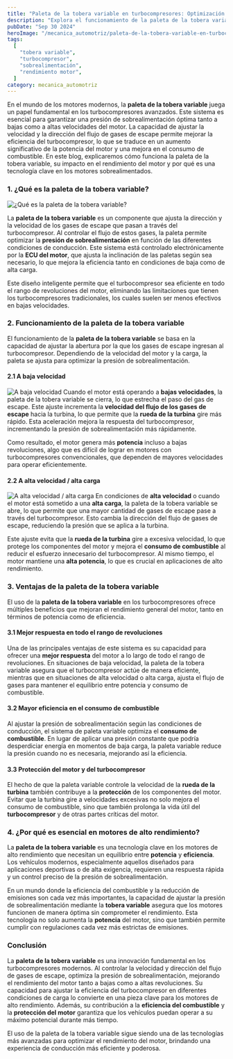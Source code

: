 ```yaml
---
title: "Paleta de la tobera variable en turbocompresores: Optimización del rendimiento a diferentes velocidades"
description: "Explora el funcionamiento de la paleta de la tobera variable en turbocompresores y cómo ajusta la presión de sobrealimentación para mejorar el rendimiento del motor en diferentes condiciones."
pubDate: "Sep 30 2024"
heroImage: "/mecanica_automotriz/paleta-de-la-tobera-variable-en-turbocompresor.png"
tags:
  [
    "tobera variable",
    "turbocompresor",
    "sobrealimentación",
    "rendimiento motor",
  ]
category: mecanica_automotriz
---
```


En el mundo de los motores modernos, la **paleta de la tobera variable** juega un papel fundamental en los turbocompresores avanzados. Este sistema es esencial para garantizar una presión de sobrealimentación óptima tanto a bajas como a altas velocidades del motor. La capacidad de ajustar la velocidad y la dirección del flujo de gases de escape permite mejorar la eficiencia del turbocompresor, lo que se traduce en un aumento significativo de la potencia del motor y una mejora en el consumo de combustible. En este blog, explicaremos cómo funciona la paleta de la tobera variable, su impacto en el rendimiento del motor y por qué es una tecnología clave en los motores sobrealimentados.

### 1. ¿Qué es la paleta de la tobera variable?

![¿Qué es la paleta de la tobera variable?](/mecanica_automotriz/paleta-de-la-tobera-variable-en-turbocompresor.png)

La **paleta de la tobera variable** es un componente que ajusta la dirección y la velocidad de los gases de escape que pasan a través del turbocompresor. Al controlar el flujo de estos gases, la paleta permite optimizar la **presión de sobrealimentación** en función de las diferentes condiciones de conducción. Este sistema está controlado electrónicamente por la **ECU del motor**, que ajusta la inclinación de las paletas según sea necesario, lo que mejora la eficiencia tanto en condiciones de baja como de alta carga.

Este diseño inteligente permite que el turbocompresor sea eficiente en todo el rango de revoluciones del motor, eliminando las limitaciones que tienen los turbocompresores tradicionales, los cuales suelen ser menos efectivos en bajas velocidades.

### 2. Funcionamiento de la paleta de la tobera variable

El funcionamiento de la **paleta de la tobera variable** se basa en la capacidad de ajustar la abertura por la que los gases de escape ingresan al turbocompresor. Dependiendo de la velocidad del motor y la carga, la paleta se ajusta para optimizar la presión de sobrealimentación.

#### 2.1 A baja velocidad

![A baja velocidad](/mecanica_automotriz/turbocompresor-funcionamiento-a-baja-velocidadg)
Cuando el motor está operando a **bajas velocidades**, la paleta de la tobera variable se cierra, lo que estrecha el paso del gas de escape. Este ajuste incrementa la **velocidad del flujo de los gases de escape** hacia la turbina, lo que permite que la **rueda de la turbina** gire más rápido. Esta aceleración mejora la respuesta del turbocompresor, incrementando la presión de sobrealimentación más rápidamente.

Como resultado, el motor genera más **potencia** incluso a bajas revoluciones, algo que es difícil de lograr en motores con turbocompresores convencionales, que dependen de mayores velocidades para operar eficientemente.

#### 2.2 A alta velocidad / alta carga

![A alta velocidad / alta carga](/mecanica_automotriz/turbocompresor-a-alta-velocidad-alta-carga)
En condiciones de **alta velocidad** o cuando el motor está sometido a una **alta carga**, la paleta de la tobera variable se abre, lo que permite que una mayor cantidad de gases de escape pase a través del turbocompresor. Esto cambia la dirección del flujo de gases de escape, reduciendo la presión que se aplica a la turbina.

Este ajuste evita que la **rueda de la turbina** gire a excesiva velocidad, lo que protege los componentes del motor y mejora el **consumo de combustible** al reducir el esfuerzo innecesario del turbocompresor. Al mismo tiempo, el motor mantiene una **alta potencia**, lo que es crucial en aplicaciones de alto rendimiento.

### 3. Ventajas de la paleta de la tobera variable

El uso de la **paleta de la tobera variable** en los turbocompresores ofrece múltiples beneficios que mejoran el rendimiento general del motor, tanto en términos de potencia como de eficiencia.

#### 3.1 Mejor respuesta en todo el rango de revoluciones

Una de las principales ventajas de este sistema es su capacidad para ofrecer una **mejor respuesta** del motor a lo largo de todo el rango de revoluciones. En situaciones de baja velocidad, la paleta de la tobera variable asegura que el turbocompresor actúe de manera eficiente, mientras que en situaciones de alta velocidad o alta carga, ajusta el flujo de gases para mantener el equilibrio entre potencia y consumo de combustible.

#### 3.2 Mayor eficiencia en el consumo de combustible

Al ajustar la presión de sobrealimentación según las condiciones de conducción, el sistema de paleta variable optimiza el **consumo de combustible**. En lugar de aplicar una presión constante que podría desperdiciar energía en momentos de baja carga, la paleta variable reduce la presión cuando no es necesaria, mejorando así la eficiencia.

#### 3.3 Protección del motor y del turbocompresor

El hecho de que la paleta variable controle la velocidad de la **rueda de la turbina** también contribuye a la **protección** de los componentes del motor. Evitar que la turbina gire a velocidades excesivas no solo mejora el consumo de combustible, sino que también prolonga la vida útil del **turbocompresor** y de otras partes críticas del motor.

### 4. ¿Por qué es esencial en motores de alto rendimiento?

La **paleta de la tobera variable** es una tecnología clave en los motores de alto rendimiento que necesitan un equilibrio entre **potencia** y **eficiencia**. Los vehículos modernos, especialmente aquellos diseñados para aplicaciones deportivas o de alta exigencia, requieren una respuesta rápida y un control preciso de la presión de sobrealimentación.

En un mundo donde la eficiencia del combustible y la reducción de emisiones son cada vez más importantes, la capacidad de ajustar la presión de sobrealimentación mediante la **tobera variable** asegura que los motores funcionen de manera óptima sin comprometer el rendimiento. Esta tecnología no solo aumenta la **potencia** del motor, sino que también permite cumplir con regulaciones cada vez más estrictas de emisiones.

### Conclusión

La **paleta de la tobera variable** es una innovación fundamental en los turbocompresores modernos. Al controlar la velocidad y dirección del flujo de gases de escape, optimiza la presión de sobrealimentación, mejorando el rendimiento del motor tanto a bajas como a altas revoluciones. Su capacidad para ajustar la eficiencia del turbocompresor en diferentes condiciones de carga lo convierte en una pieza clave para los motores de alto rendimiento. Además, su contribución a la **eficiencia del combustible** y la **protección del motor** garantiza que los vehículos puedan operar a su máximo potencial durante más tiempo.

El uso de la paleta de la tobera variable sigue siendo una de las tecnologías más avanzadas para optimizar el rendimiento del motor, brindando una experiencia de conducción más eficiente y poderosa.

